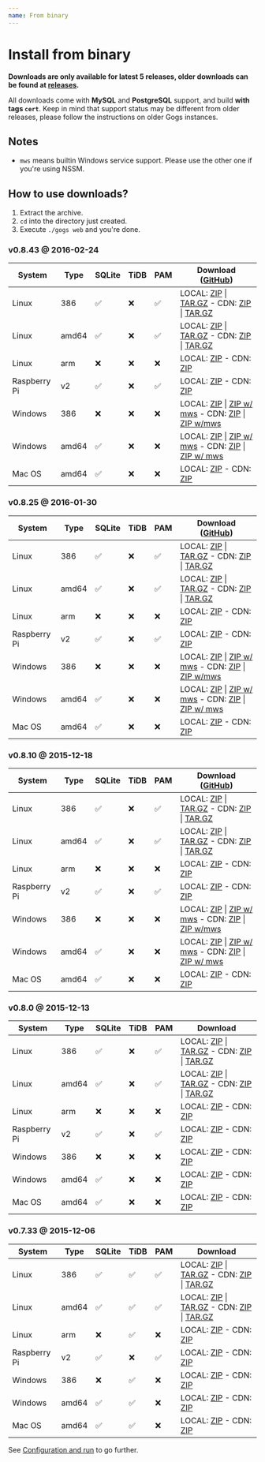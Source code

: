 ```yaml
---
name: From binary
---
```


# Install from binary

**Downloads are only available for latest 5 releases, older downloads can be found at [releases](https://github.com/gogits/gogs/releases?after=v0.7.22).**

All downloads come with **MySQL** and **PostgreSQL** support, and build **with tags `cert`**. Keep in mind that support status may be different from older releases, please follow the instructions on older Gogs instances.

## Notes

- `mws` means builtin Windows service support. Please use the other one if you're using NSSM.

## How to use downloads?

1. Extract the archive.
2. `cd` into the directory just created.
3. Execute `./gogs web` and you're done.

### v0.8.43 @ 2016-02-24

|System|Type|SQLite|TiDB|PAM|Download ([GitHub](https://github.com/gogits/gogs/releases/tag/v0.8.43))|
|------|----|------|----|---|--------|
|Linux|386|✅|❌|✅|LOCAL: [ZIP](https://dl.gogs.io/gogs_v0.8.43_linux_386.zip) \| [TAR.GZ](https://dl.gogs.io/gogs_v0.8.43_linux_386.tar.gz) - CDN: [ZIP](https://cdn.gogs.io/gogs_v0.8.43_linux_386.zip) \| [TAR.GZ](https://cdn.gogs.io/gogs_v0.8.43_linux_386.tar.gz)|
|Linux|amd64|✅|❌|✅|LOCAL: [ZIP](https://dl.gogs.io/gogs_v0.8.43_linux_amd64.zip) \| [TAR.GZ](https://dl.gogs.io/gogs_v0.8.43_linux_amd64.tar.gz) - CDN: [ZIP](https://cdn.gogs.io/gogs_v0.8.43_linux_amd64.zip) \| [TAR.GZ](https://cdn.gogs.io/gogs_v0.8.43_linux_amd64.tar.gz)|
|Linux|arm|❌|❌|❌|LOCAL: [ZIP](https://dl.gogs.io/gogs_v0.8.43_linux_arm.zip) - CDN: [ZIP](https://cdn.gogs.io/gogs_v0.8.43_linux_arm.zip)|
|Raspberry Pi|v2|✅|❌|✅|LOCAL: [ZIP](https://dl.gogs.io/gogs_v0.8.43_raspi2.zip) - CDN: [ZIP](https://cdn.gogs.io/gogs_v0.8.43_raspi2.zip)|
|Windows|386|❌|❌|❌|LOCAL: [ZIP](https://dl.gogs.io/gogs_v0.8.43_windows_386.zip) \| [ZIP w/ mws](https://dl.gogs.io/gogs_v0.8.43_windows_386_mws.zip) - CDN: [ZIP](https://cdn.gogs.io/gogs_v0.8.43_windows_386.zip) \| [ZIP w/mws](https://cdn.gogs.io/gogs_v0.8.43_windows_386_mws.zip)|
|Windows|amd64|✅|❌|❌|LOCAL: [ZIP](https://dl.gogs.io/gogs_v0.8.43_windows_amd64.zip) \| [ZIP w/ mws](https://dl.gogs.io/gogs_v0.8.43_windows_amd64_mws.zip) - CDN: [ZIP](https://cdn.gogs.io/gogs_v0.8.43_windows_amd64.zip) \| [ZIP w/ mws](https://cdn.gogs.io/gogs_v0.8.43_windows_amd64_mws.zip)|
|Mac OS|amd64|✅|❌|❌|LOCAL: [ZIP](https://dl.gogs.io/gogs_v0.8.43_darwin_amd64.zip) - CDN: [ZIP](https://cdn.gogs.io/gogs_v0.8.43_darwin_amd64.zip)|

### v0.8.25 @ 2016-01-30

|System|Type|SQLite|TiDB|PAM|Download ([GitHub](https://github.com/gogits/gogs/releases/tag/v0.8.25))|
|------|----|------|----|---|--------|
|Linux|386|✅|❌|✅|LOCAL: [ZIP](https://dl.gogs.io/gogs_v0.8.25_linux_386.zip) \| [TAR.GZ](https://dl.gogs.io/gogs_v0.8.25_linux_386.tar.gz) - CDN: [ZIP](https://cdn.gogs.io/gogs_v0.8.25_linux_386.zip) \| [TAR.GZ](https://cdn.gogs.io/gogs_v0.8.25_linux_386.tar.gz)|
|Linux|amd64|✅|❌|✅|LOCAL: [ZIP](https://dl.gogs.io/gogs_v0.8.25_linux_amd64.zip) \| [TAR.GZ](https://dl.gogs.io/gogs_v0.8.25_linux_amd64.tar.gz) - CDN: [ZIP](https://cdn.gogs.io/gogs_v0.8.25_linux_amd64.zip) \| [TAR.GZ](https://cdn.gogs.io/gogs_v0.8.25_linux_amd64.tar.gz)|
|Linux|arm|❌|❌|❌|LOCAL: [ZIP](https://dl.gogs.io/gogs_v0.8.25_linux_arm.zip) - CDN: [ZIP](https://cdn.gogs.io/gogs_v0.8.25_linux_arm.zip)|
|Raspberry Pi|v2|✅|❌|✅|LOCAL: [ZIP](https://dl.gogs.io/gogs_v0.8.25_raspi2.zip) - CDN: [ZIP](https://cdn.gogs.io/gogs_v0.8.25_raspi2.zip)|
|Windows|386|❌|❌|❌|LOCAL: [ZIP](https://dl.gogs.io/gogs_v0.8.25_windows_386.zip) \| [ZIP w/ mws](https://dl.gogs.io/gogs_v0.8.25_windows_386_mws.zip) - CDN: [ZIP](https://cdn.gogs.io/gogs_v0.8.25_windows_386.zip) \| [ZIP w/mws](https://cdn.gogs.io/gogs_v0.8.25_windows_386_mws.zip)|
|Windows|amd64|✅|❌|❌|LOCAL: [ZIP](https://dl.gogs.io/gogs_v0.8.25_windows_amd64.zip) \| [ZIP w/ mws](https://dl.gogs.io/gogs_v0.8.25_windows_amd64_mws.zip) - CDN: [ZIP](https://cdn.gogs.io/gogs_v0.8.25_windows_amd64.zip) \| [ZIP w/ mws](https://cdn.gogs.io/gogs_v0.8.25_windows_amd64_mws.zip)|
|Mac OS|amd64|✅|❌|❌|LOCAL: [ZIP](https://dl.gogs.io/gogs_v0.8.25_darwin_amd64.zip) - CDN: [ZIP](https://cdn.gogs.io/gogs_v0.8.25_darwin_amd64.zip)|

### v0.8.10 @ 2015-12-18

|System|Type|SQLite|TiDB|PAM|Download ([GitHub](https://github.com/gogits/gogs/releases/tag/v0.8.10))|
|------|----|------|----|---|--------|
|Linux|386|✅|❌|✅|LOCAL: [ZIP](https://dl.gogs.io/gogs_v0.8.10_linux_386.zip) \| [TAR.GZ](https://dl.gogs.io/gogs_v0.8.10_linux_386.tar.gz) - CDN: [ZIP](https://cdn.gogs.io/gogs_v0.8.10_linux_386.zip) \| [TAR.GZ](https://cdn.gogs.io/gogs_v0.8.10_linux_386.tar.gz)|
|Linux|amd64|✅|❌|✅|LOCAL: [ZIP](https://dl.gogs.io/gogs_v0.8.10_linux_amd64.zip) \| [TAR.GZ](https://dl.gogs.io/gogs_v0.8.10_linux_amd64.tar.gz) - CDN: [ZIP](https://cdn.gogs.io/gogs_v0.8.10_linux_amd64.zip) \| [TAR.GZ](https://cdn.gogs.io/gogs_v0.8.10_linux_amd64.tar.gz)|
|Linux|arm|❌|❌|❌|LOCAL: [ZIP](https://dl.gogs.io/gogs_v0.8.10_linux_arm.zip) - CDN: [ZIP](https://cdn.gogs.io/gogs_v0.8.10_linux_arm.zip)|
|Raspberry Pi|v2|✅|❌|✅|LOCAL: [ZIP](https://dl.gogs.io/gogs_v0.8.10_raspi2.zip) - CDN: [ZIP](https://cdn.gogs.io/gogs_v0.8.10_raspi2.zip)|
|Windows|386|❌|❌|❌|LOCAL: [ZIP](https://dl.gogs.io/gogs_v0.8.10_windows_386.zip) \| [ZIP w/ mws](https://dl.gogs.io/gogs_v0.8.10_windows_386_mws.zip) - CDN: [ZIP](https://cdn.gogs.io/gogs_v0.8.10_windows_386.zip) \| [ZIP w/mws](https://cdn.gogs.io/gogs_v0.8.10_windows_386_mws.zip)|
|Windows|amd64|✅|❌|❌|LOCAL: [ZIP](https://dl.gogs.io/gogs_v0.8.10_windows_amd64.zip) \| [ZIP w/ mws](https://dl.gogs.io/gogs_v0.8.10_windows_amd64_mws.zip) - CDN: [ZIP](https://cdn.gogs.io/gogs_v0.8.10_windows_amd64.zip) \| [ZIP w/ mws](https://cdn.gogs.io/gogs_v0.8.10_windows_amd64_mws.zip)|
|Mac OS|amd64|✅|❌|❌|LOCAL: [ZIP](https://dl.gogs.io/gogs_v0.8.10_darwin_amd64.zip) - CDN: [ZIP](https://cdn.gogs.io/gogs_v0.8.10_darwin_amd64.zip)|

### v0.8.0 @ 2015-12-13

|System|Type|SQLite|TiDB|PAM|Download|
|------|----|------|----|---|--------|
|Linux|386|✅|❌|✅|LOCAL: [ZIP](https://dl.gogs.io/gogs_v0.8.0_linux_386.zip) \| [TAR.GZ](https://dl.gogs.io/gogs_v0.8.0_linux_386.tar.gz) - CDN: [ZIP](https://cdn.gogs.io/gogs_v0.8.0_linux_386.zip) \| [TAR.GZ](https://cdn.gogs.io/gogs_v0.8.0_linux_386.tar.gz)|
|Linux|amd64|✅|❌|✅|LOCAL: [ZIP](https://dl.gogs.io/gogs_v0.8.0_linux_amd64.zip) \| [TAR.GZ](https://dl.gogs.io/gogs_v0.8.0_linux_amd64.tar.gz) - CDN: [ZIP](https://cdn.gogs.io/gogs_v0.8.0_linux_amd64.zip) \| [TAR.GZ](https://cdn.gogs.io/gogs_v0.8.0_linux_amd64.tar.gz)|
|Linux|arm|❌|❌|❌|LOCAL: [ZIP](https://dl.gogs.io/gogs_v0.8.0_linux_arm.zip) - CDN: [ZIP](https://cdn.gogs.io/gogs_v0.8.0_linux_arm.zip)|
|Raspberry Pi|v2|✅|❌|✅|LOCAL: [ZIP](https://dl.gogs.io/gogs_v0.8.0_raspi2.zip) - CDN: [ZIP](https://cdn.gogs.io/gogs_v0.8.0_raspi2.zip)|
|Windows|386|❌|❌|❌|LOCAL: [ZIP](https://dl.gogs.io/gogs_v0.8.0_windows_386.zip) - CDN: [ZIP](https://cdn.gogs.io/gogs_v0.8.0_windows_386.zip)|
|Windows|amd64|✅|❌|❌|LOCAL: [ZIP](https://dl.gogs.io/gogs_v0.8.0_windows_amd64.zip) - CDN: [ZIP](https://cdn.gogs.io/gogs_v0.8.0_windows_amd64.zip)|
|Mac OS|amd64|✅|❌|❌|LOCAL: [ZIP](https://dl.gogs.io/gogs_v0.8.0_darwin_amd64.zip) - CDN: [ZIP](https://cdn.gogs.io/gogs_v0.8.0_darwin_amd64.zip)|

### v0.7.33 @ 2015-12-06

|System|Type|SQLite|TiDB|PAM|Download|
|------|----|------|----|---|--------|
|Linux|386|✅|✅|✅|LOCAL: [ZIP](https://dl.gogs.io/gogs_v0.7.33_linux_386.zip) \| [TAR.GZ](https://dl.gogs.io/gogs_v0.7.33_linux_386.tar.gz) - CDN: [ZIP](https://cdn.gogs.io/gogs_v0.7.33_linux_386.zip) \| [TAR.GZ](https://cdn.gogs.io/gogs_v0.7.33_linux_386.tar.gz)|
|Linux|amd64|✅|✅|✅|LOCAL: [ZIP](https://dl.gogs.io/gogs_v0.7.33_linux_amd64.zip) \| [TAR.GZ](https://dl.gogs.io/gogs_v0.7.33_linux_amd64.tar.gz) - CDN: [ZIP](https://cdn.gogs.io/gogs_v0.7.33_linux_amd64.zip) \| [TAR.GZ](https://cdn.gogs.io/gogs_v0.7.33_linux_amd64.tar.gz)|
|Linux|arm|❌|✅|❌|LOCAL: [ZIP](https://dl.gogs.io/gogs_v0.7.33_linux_arm.zip) - CDN: [ZIP](https://cdn.gogs.io/gogs_v0.7.33_linux_arm.zip)|
|Raspberry Pi|v2|✅|❌|✅|LOCAL: [ZIP](https://dl.gogs.io/gogs_v0.7.33_raspi2.zip) - CDN: [ZIP](https://cdn.gogs.io/gogs_v0.7.33_raspi2.zip)|
|Windows|386|❌|✅|❌|LOCAL: [ZIP](https://dl.gogs.io/gogs_v0.7.33_windows_386.zip) - CDN: [ZIP](https://cdn.gogs.io/gogs_v0.7.33_windows_386.zip)|
|Windows|amd64|✅|✅|❌|LOCAL: [ZIP](https://dl.gogs.io/gogs_v0.7.33_windows_amd64.zip) - CDN: [ZIP](https://cdn.gogs.io/gogs_v0.7.33_windows_amd64.zip)|
|Mac OS|amd64|✅|✅|❌|LOCAL: [ZIP](https://dl.gogs.io/gogs_v0.7.33_darwin_amd64.zip) - CDN: [ZIP](https://cdn.gogs.io/gogs_v0.7.33_darwin_amd64.zip)|

See [Configuration and run](/docs/installation/configuration_and_run) to go further.